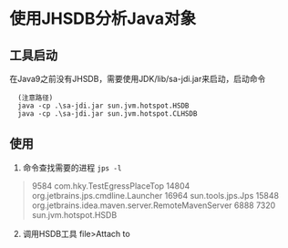 # 使用JHSDB分析Java对象
## 工具启动
在Java9之前没有JHSDB，需要使用JDK/lib/sa-jdi.jar来启动，启动命令

```
  (注意路径)
  java -cp .\sa-jdi.jar sun.jvm.hotspot.HSDB
  java -cp .\sa-jdi.jar sun.jvm.hotspot.CLHSDB
```
## 使用
1. 命令查找需要的进程
  `jps -l`
  > 9584 com.hky.TestEgressPlaceTop
  > 14804 org.jetbrains.jps.cmdline.Launcher
  > 16964 sun.tools.jps.Jps
  > 15848 org.jetbrains.idea.maven.server.RemoteMavenServer
  > 6888
  > 7320 sun.jvm.hotspot.HSDB
2. 调用HSDB工具
  file>Attach to
